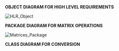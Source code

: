 **OBJECT DIAGRAM FOR HIGH LEVEL REQUIREMENTS**


![HLR_Object](https://user-images.githubusercontent.com/78851798/107767529-0c417500-6d5b-11eb-9177-085affd43000.jpg)



**PACKAGE DIAGRAM FOR MATRIX OPERATIONS**


![Matrices_Package](https://user-images.githubusercontent.com/78851798/107767563-1a8f9100-6d5b-11eb-9395-bb8aefc68b94.jpg)

**CLASS DIAGRAM FOR CONVERSION**
